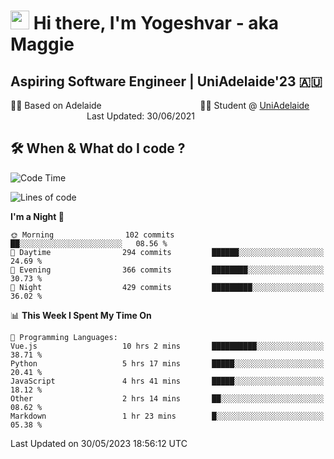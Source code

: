 <h1><img src="https://emojis.slackmojis.com/emojis/images/1531849430/4246/blob-sunglasses.gif?1531849430" width="30"/> Hi there, I'm Yogeshvar - aka Maggie</h1>

## Aspiring Software Engineer | UniAdelaide'23 🇦🇺  
🏂🏻  Based on Adelaide &nbsp;&nbsp;&nbsp;&nbsp;&nbsp;&nbsp;&nbsp;&nbsp;&nbsp;&nbsp;&nbsp;&nbsp;&nbsp;&nbsp;&nbsp;&nbsp;&nbsp;&nbsp;&nbsp;&nbsp;&nbsp;&nbsp;&nbsp;&nbsp;&nbsp;&nbsp;&nbsp;&nbsp;&nbsp;&nbsp;&nbsp;&nbsp;&nbsp;&nbsp;&nbsp;&nbsp;&nbsp;&nbsp;&nbsp;👨‍💻 Student @ [UniAdelaide](https://www.adelaide.edu.au)   &nbsp;&nbsp;&nbsp;&nbsp;&nbsp;&nbsp;&nbsp;&nbsp;&nbsp;&nbsp;&nbsp;&nbsp;&nbsp;&nbsp;&nbsp;&nbsp;&nbsp;&nbsp;&nbsp;&nbsp;&nbsp;&nbsp;&nbsp;&nbsp;&nbsp;&nbsp;&nbsp;&nbsp;&nbsp;&nbsp;&nbsp;Last Updated: 30/06/2021

## 🛠 When & What do I code ?  

<!--START_SECTION:waka-->
![Code Time](http://img.shields.io/badge/Code%20Time-2%2C215%20hrs%2041%20mins-blue)

![Lines of code](https://img.shields.io/badge/From%20Hello%20World%20I%27ve%20Written-4.0%20million%20lines%20of%20code-blue)

**I'm a Night 🦉** 

```text
🌞 Morning                102 commits         ██░░░░░░░░░░░░░░░░░░░░░░░   08.56 % 
🌆 Daytime                294 commits         ██████░░░░░░░░░░░░░░░░░░░   24.69 % 
🌃 Evening                366 commits         ████████░░░░░░░░░░░░░░░░░   30.73 % 
🌙 Night                  429 commits         █████████░░░░░░░░░░░░░░░░   36.02 % 
```


📊 **This Week I Spent My Time On** 

```text
💬 Programming Languages: 
Vue.js                   10 hrs 2 mins       ██████████░░░░░░░░░░░░░░░   38.71 % 
Python                   5 hrs 17 mins       █████░░░░░░░░░░░░░░░░░░░░   20.41 % 
JavaScript               4 hrs 41 mins       █████░░░░░░░░░░░░░░░░░░░░   18.12 % 
Other                    2 hrs 14 mins       ██░░░░░░░░░░░░░░░░░░░░░░░   08.62 % 
Markdown                 1 hr 23 mins        █░░░░░░░░░░░░░░░░░░░░░░░░   05.38 % 
```


 Last Updated on 30/05/2023 18:56:12 UTC
<!--END_SECTION:waka-->
